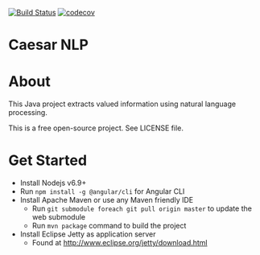 [![Build Status](https://travis-ci.org/ItsMeCaesar/caesar-nlp.svg?branch=master)](https://travis-ci.org/ItsMeCaesar/caesar-nlp)
[![codecov](https://codecov.io/gh/ItsMeCaesar/caesar-nlp/branch/master/graph/badge.svg)](https://codecov.io/gh/ItsMeCaesar/caesar-nlp)

# Caesar NLP  

About
=====

This Java project extracts valued information using natural language processing.

This is a free open-source project. See LICENSE file.


Get Started
===========

* Install Nodejs v6.9+
* Run `npm install -g @angular/cli` for Angular CLI
* Install Apache Maven or use any Maven friendly IDE
    * Run `git submodule foreach git pull origin master` to update the web submodule
    * Run `mvn package` command to build the project
* Install Eclipse Jetty as application server
    * Found at http://www.eclipse.org/jetty/download.html